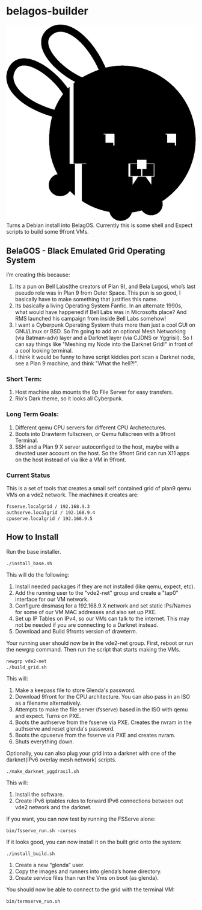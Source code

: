 # belagos-builder
![](bela_black.png?raw=true)
Turns a Debian install into BelagOS. Currently this is some shell and Expect scripts to build some 9front VMs.

## BelaGOS - Black Emulated Grid Operating System
I’m creating this because:
1. Its a pun on Bell Labs(the creators of Plan 9), and Bela Lugosi, who’s last pseudo role was in Plan 9 from Outer Space. This pun is so good, I basically have to make something that justifies this name.
1. Its basically a living Operating System Fanfic. In an alternate 1990s, what would have happened if Bell Labs was in Microsofts place? And RMS launched his campaign from inside Bell Labs somehow!
1. I want a Cyberpunk Operating System thats more than just a cool GUI on GNU/Linux or BSD. So I’m going to add an optional Mesh Networking (via Batman-adv) layer and a Darknet layer (via CJDNS or Yggrisil). So I can say things like "Meshing my Node into the Darknet Grid!" in front of a cool looking terminal.
1. I think it would be funny to have script kiddies port scan a Darknet node, see a Plan 9 machine, and think "What the hell?!".

### Short Term:
1. Host machine also mounts the 9p File Server for easy transfers.
1. Rio's Dark theme, so it looks all Cyberpunk.

### Long Term Goals:
1. Different qemu CPU servers for different CPU Archetectures.
1. Boots into Drawterm fullscreen, or Qemu fullscreen with a 9front Terminal.
1. SSH and a Plan 9 X server autoconfiged to the host, maybe with a devoted user account on the host. So the 9front Grid can run X11 apps on the host instead of via like a VM in 9front.

### Current Status

This is a set of tools that creates a small self contained grid of plan9 qemu VMs on a vde2 network. The machines it creates are:

	fsserve.localgrid / 192.168.9.3
	authserve.localgrid / 192.168.9.4
	cpuserve.localgrid / 192.168.9.5

## How to Install

Run the base installer.

	./install_base.sh

This will do the following:
1. Install needed packages if they are not installed (like qemu, expect, etc).
1. Add the running user to the "vde2-net" group and create a "tap0" interface for our VM network.
1. Configure dnsmasq for a 192.168.9.X network and set static IPs/Names for some of our VM MAC addresses and also set up PXE.
1. Set up IP Tables on IPv4, so our VMs can talk to the internet. This may not be needed if you are connecting to a Darknet instead.
1. Download and Build 9fronts version of drawterm. 

Your running user should now be in the vde2-net group. First, reboot or run the newgrp command. Then run the script that starts making the VMs.

	newgrp vde2-net
	./build_grid.sh

This will:
1. Make a keepass file to store Glenda's password. 
1. Download 9front for the CPU architecture. You can also pass in an ISO as a filename alternatively.
1. Attempts to make the file server (fsserve) based in the ISO with qemu and expect. Turns on PXE.
1. Boots the authserve from the fsserve via PXE. Creates the nvram in the authserve and reset glenda's password.
1. Boots the cpuserve from the fsserve via PXE and creates nvram.
1. Shuts everything down.

Optionally, you can also plug your grid into a darknet with one of the darknet(IPv6 overlay mesh network) scripts.

	./make_darknet_yggdrasil.sh

This will:
1. Install the software. 
1. Create IPv6 iptables rules to forward IPv6 connections between out vde2 network and the darknet.

If you want, you can now test by running the FSServe alone:

	bin/fsserve_run.sh -curses

If it looks good, you can now install it on the built grid onto the system:

	./install_build.sh

1. Create a new “glenda” user.
1. Copy the images and runners into glenda’s home directory.
1. Create service files than run the Vms on boot (as glenda).

You should now be able to connect to the grid with the terminal VM:

	bin/termserve_run.sh
